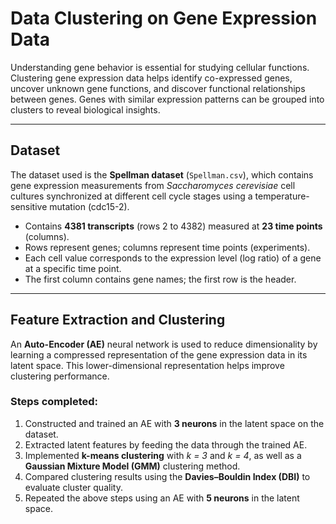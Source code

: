# Data Clustering on Gene Expression Data

Understanding gene behavior is essential for studying cellular functions.  
Clustering gene expression data helps identify co-expressed genes, uncover unknown gene functions, and discover functional relationships between genes. Genes with similar expression patterns can be grouped into clusters to reveal biological insights.

---

## Dataset

The dataset used is the **Spellman dataset** (`Spellman.csv`), which contains gene expression measurements from *Saccharomyces cerevisiae* cell cultures synchronized at different cell cycle stages using a temperature-sensitive mutation (cdc15-2).  

- Contains **4381 transcripts** (rows 2 to 4382) measured at **23 time points** (columns).  
- Rows represent genes; columns represent time points (experiments).  
- Each cell value corresponds to the expression level (log ratio) of a gene at a specific time point.  
- The first column contains gene names; the first row is the header.

---

## Feature Extraction and Clustering

An **Auto-Encoder (AE)** neural network is used to reduce dimensionality by learning a compressed representation of the gene expression data in its latent space. This lower-dimensional representation helps improve clustering performance.

### Steps completed:

1. Constructed and trained an AE with **3 neurons** in the latent space on the dataset.  
2. Extracted latent features by feeding the data through the trained AE.  
3. Implemented **k-means clustering** with *k = 3* and *k = 4*, as well as a **Gaussian Mixture Model (GMM)** clustering method.  
4. Compared clustering results using the **Davies–Bouldin Index (DBI)** to evaluate cluster quality.  
5. Repeated the above steps using an AE with **5 neurons** in the latent space.


